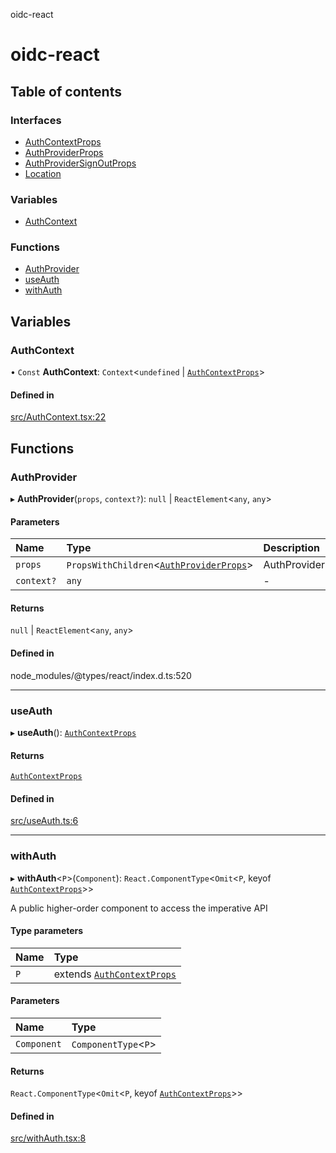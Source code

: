 oidc-react

# oidc-react

## Table of contents

### Interfaces

- [AuthContextProps](interfaces/AuthContextProps.md)
- [AuthProviderProps](interfaces/AuthProviderProps.md)
- [AuthProviderSignOutProps](interfaces/AuthProviderSignOutProps.md)
- [Location](interfaces/Location.md)

### Variables

- [AuthContext](README.md#authcontext)

### Functions

- [AuthProvider](README.md#authprovider)
- [useAuth](README.md#useauth)
- [withAuth](README.md#withauth)

## Variables

### AuthContext

• `Const` **AuthContext**: `Context`<`undefined` \| [`AuthContextProps`](interfaces/AuthContextProps.md)\>

#### Defined in

[src/AuthContext.tsx:22](https://github.com/bjerkio/oidc-react/blob/main/src/AuthContext.tsx#L22)

## Functions

### AuthProvider

▸ **AuthProvider**(`props`, `context?`): ``null`` \| `ReactElement`<`any`, `any`\>

#### Parameters

| Name | Type | Description |
| :------ | :------ | :------ |
| `props` | `PropsWithChildren`<[`AuthProviderProps`](interfaces/AuthProviderProps.md)\> | AuthProviderProps |
| `context?` | `any` | - |

#### Returns

``null`` \| `ReactElement`<`any`, `any`\>

#### Defined in

node_modules/@types/react/index.d.ts:520

___

### useAuth

▸ **useAuth**(): [`AuthContextProps`](interfaces/AuthContextProps.md)

#### Returns

[`AuthContextProps`](interfaces/AuthContextProps.md)

#### Defined in

[src/useAuth.ts:6](https://github.com/bjerkio/oidc-react/blob/main/src/useAuth.ts#L6)

___

### withAuth

▸ **withAuth**<`P`\>(`Component`): `React.ComponentType`<`Omit`<`P`, keyof [`AuthContextProps`](interfaces/AuthContextProps.md)\>\>

A public higher-order component to access the imperative API

#### Type parameters

| Name | Type |
| :------ | :------ |
| `P` | extends [`AuthContextProps`](interfaces/AuthContextProps.md) |

#### Parameters

| Name | Type |
| :------ | :------ |
| `Component` | `ComponentType`<`P`\> |

#### Returns

`React.ComponentType`<`Omit`<`P`, keyof [`AuthContextProps`](interfaces/AuthContextProps.md)\>\>

#### Defined in

[src/withAuth.tsx:8](https://github.com/bjerkio/oidc-react/blob/main/src/withAuth.tsx#L8)
